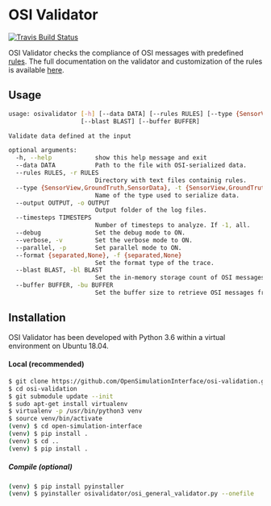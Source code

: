 # OSI Validator
[![Travis Build Status](https://travis-ci.com/OpenSimulationInterface/osi-validation.svg?branch=master)](https://travis-ci.com/OpenSimulationInterface/osi-validation)

OSI Validator checks the compliance of OSI messages with predefined [rules](https://opensimulationinterface.github.io/osi-documentation/osi-validation/doc/osivalidator.html#module-osivalidator.osi_rules_implementations). The full documentation on the validator and customization of the rules is available [here](https://opensimulationinterface.github.io/osi-documentation/osi-validation/README.html).

## Usage

```bash
usage: osivalidator [-h] [--data DATA] [--rules RULES] [--type {SensorView,GroundTruth,SensorData}] [--output OUTPUT] [--timesteps TIMESTEPS] [--debug] [--verbose] [--parallel] [--format {separated,None}]
                    [--blast BLAST] [--buffer BUFFER]

Validate data defined at the input

optional arguments:
  -h, --help            show this help message and exit
  --data DATA           Path to the file with OSI-serialized data.
  --rules RULES, -r RULES
                        Directory with text files containig rules.
  --type {SensorView,GroundTruth,SensorData}, -t {SensorView,GroundTruth,SensorData}
                        Name of the type used to serialize data.
  --output OUTPUT, -o OUTPUT
                        Output folder of the log files.
  --timesteps TIMESTEPS
                        Number of timesteps to analyze. If -1, all.
  --debug               Set the debug mode to ON.
  --verbose, -v         Set the verbose mode to ON.
  --parallel, -p        Set parallel mode to ON.
  --format {separated,None}, -f {separated,None}
                        Set the format type of the trace.
  --blast BLAST, -bl BLAST
                        Set the in-memory storage count of OSI messages during validation.
  --buffer BUFFER, -bu BUFFER
                        Set the buffer size to retrieve OSI messages from trace file. Set it to 0 if you do not want to use buffering at all.
```

## Installation

OSI Validator has been developed with Python 3.6 within a virtual environment on Ubuntu 18.04.

#### Local (recommended)

```bash
$ git clone https://github.com/OpenSimulationInterface/osi-validation.git
$ cd osi-validation
$ git submodule update --init
$ sudo apt-get install virtualenv
$ virtualenv -p /usr/bin/python3 venv
$ source venv/bin/activate
(venv) $ cd open-simulation-interface
(venv) $ pip install .
(venv) $ cd ..
(venv) $ pip install .
```

##### Compile (optional)

```bash
(venv) $ pip install pyinstaller
(venv) $ pyinstaller osivalidator/osi_general_validator.py --onefile
```
